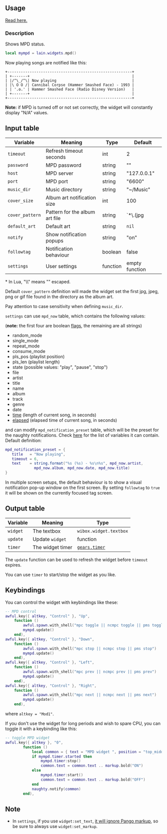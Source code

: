 ## Usage

[Read here.](https://github.com/copycat-killer/lain/wiki/Widgets#usage)

### Description

Shows MPD status.

```lua
local mympd = lain.widgets.mpd()
```

Now playing songs are notified like this:

	+--------------------------------------------------------+
	| +-------+                                              |
	| |/^\_/^\| Now playing                                  |
    | |\ O O /| Cannibal Corpse (Hammer Smashed Face) - 1993 |
    | | '.o.' | Hammer Smashed Face (Radio Disney Version)   |
	| +-------+                                              |
	+--------------------------------------------------------+

**Note:** if MPD is turned off or not set correctly, the widget will constantly display "N/A" values.

## Input table

Variable | Meaning | Type | Default
--- | --- | --- | ---
`timeout` | Refresh timeout seconds | int | 2
`password` | MPD password | string | ""
`host` | MPD server | string | "127.0.0.1"
`port` | MPD port | string | "6600"
`music_dir` | Music directory | string | "~/Music"
`cover_size` | Album art notification size | int | 100
`cover_pattern` | Pattern for the album art file | string | `*\\.(jpg|jpeg|png|gif)`*
`default_art` | Default art | string | `nil`
`notify` | Show notification popups | string | "on"
`followtag` | Notification behaviour | boolean | false
`settings` | User settings | function | empty function

\* In Lua, "\\\\" means "\" escaped.

Default `cover_pattern` definition will made the widget set the first jpg, jpeg, png or gif file found in the directory as the album art.

Pay attention to case sensitivity when defining `music_dir`.

`settings` can use `mpd_now` table, which contains the following values:

(**note:** the first four are boolean [flags](https://github.com/copycat-killer/lain/pull/205), the remaining are all strings)

- random_mode
- single_mode
- repeat_mode
- consume_mode
- pls_pos (playlist position)
- pls_len (playlist length)
- state (possible values: "play", "pause", "stop")
- file
- artist
- title
- name
- album
- track
- genre
- date
- [time](https://github.com/copycat-killer/lain/pull/90) (length of current song, in seconds)
- [elapsed](https://github.com/copycat-killer/lain/pull/90) (elapsed time of current song, in seconds)

and can modify `mpd_notification_preset` table, which will be the preset for the naughty notifications. Check [here](https://awesomewm.org/doc/api/libraries/naughty.html#notify) for the list of variables it can contain. Default definition:

```lua
mpd_notification_preset = {
   title   = "Now playing",
   timeout = 6,
   text    = string.format("%s (%s) - %s\n%s", mpd_now.artist,
             mpd_now.album, mpd_now.date, mpd_now.title)
}
```

In multiple screen setups, the default behaviour is to show a visual notification pop-up window on the first screen. By setting `followtag` to `true` it will be shown on the currently focused tag screen.

## Output table

Variable | Meaning | Type
--- | --- | ---
`widget` | The textbox | `wibox.widget.textbox`
`update` | Update `widget` | function
`timer` | The widget timer | [`gears.timer`](https://awesomewm.org/doc/api/classes/gears.timer.html)

The `update` function can be used to refresh the widget before `timeout` expires.

You can use `timer` to start/stop the widget as you like.

## Keybindings

You can control the widget with keybindings like these:

```lua
-- MPD control
awful.key({ altkey, "Control" }, "Up",
	function ()
		awful.spawn.with_shell("mpc toggle || ncmpc toggle || pms toggle")
		mympd.update()
	end),
awful.key({ altkey, "Control" }, "Down",
	function ()
		awful.spawn.with_shell("mpc stop || ncmpc stop || pms stop")
		mympd.update()
	end),
awful.key({ altkey, "Control" }, "Left",
	function ()
		awful.spawn.with_shell("mpc prev || ncmpc prev || pms prev")
		mympd.update()
	end),
awful.key({ altkey, "Control" }, "Right",
	function ()
		awful.spawn.with_shell("mpc next || ncmpc next || pms next")
		mympd.update()
	end),
```

where `altkey = "Mod1"`.

If you don't use the widget for long periods and wish to spare CPU, you can toggle it with a keybinding like this:

```lua
-- toggle MPD widget
awful.key({ altkey }, "0",
        function ()
            local common = { text = "MPD widget ", position = "top_middle", timeout = 2 }
            if mympd.timer.started then
                mympd.timer:stop()
                common.text = common.text .. markup.bold("ON")
            else
                mympd.timer:start()
                common.text = common.text .. markup.bold("OFF")
            end
            naughty.notify(common)
        end),
```

## Note

* In `settings`, if you use `widget:set_text`, [it will ignore Pango markup](https://github.com/copycat-killer/lain/issues/258), so be sure to always use `widget:set_markup`.
